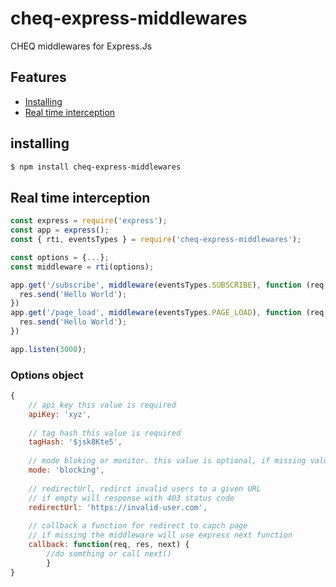 # cheq-express-middlewares
CHEQ middlewares for Express.Js



## Features

- [Installing](#installing)
- [Real time interception](#real-time-interception)


## installing
````bash
$ npm install cheq-express-middlewares
````

## Real time interception

```` js
const express = require('express');
const app = express();
const { rti, eventsTypes } = require('cheq-express-middlewares');

const options = {...};
const middleware = rti(options);

app.get('/subscribe', middleware(eventsTypes.SUBSCRIBE), function (req, res) {
  res.send('Hello World');
})
app.get('/page_load', middleware(eventsTypes.PAGE_LOAD), function (req, res) {
  res.send('Hello World');
})

app.listen(3000);
````
### Options object

```` js
{
    // api key this value is required
    apiKey: 'xyz',
    
    // tag hash this value is required
    tagHash: '$jsk8Kte5',
    
    // mode bloking or monitor. this value is optional, if missing value will be set to blocking
    mode: 'blocking',
    
    // redirectUrl, redirct invalid users to a given URL
    // if empty will response with 403 status code
    redirectUrl: 'https://invalid-user.com',
    
    // callback a function for redirect to capch page 
    // if missing the middleware will use express next function
    callback: function(req, res, next) {
        //do somthing or call next()
        }
}
````
